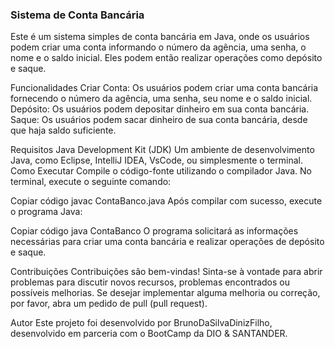 ### Sistema de Conta Bancária
Este é um sistema simples de conta bancária em Java, onde os usuários podem criar uma conta informando o número da agência, uma senha, o nome e o saldo inicial. Eles podem então realizar operações como depósito e saque.

Funcionalidades Criar Conta: Os usuários podem criar uma conta bancária fornecendo o número da agência, uma senha, seu nome e o saldo inicial. Depósito: Os usuários podem depositar dinheiro em sua conta bancária. Saque: Os usuários podem sacar dinheiro de sua conta bancária, desde que haja saldo suficiente.

Requisitos Java Development Kit (JDK) Um ambiente de desenvolvimento Java, como Eclipse, IntelliJ IDEA, VsCode, ou simplesmente o terminal. Como Executar Compile o código-fonte utilizando o compilador Java. No terminal, execute o seguinte comando:

Copiar código javac ContaBanco.java Após compilar com sucesso, execute o programa Java:

Copiar código java ContaBanco O programa solicitará as informações necessárias para criar uma conta bancária e realizar operações de depósito e saque.

Contribuições Contribuições são bem-vindas! Sinta-se à vontade para abrir problemas para discutir novos recursos, problemas encontrados ou possíveis melhorias. Se desejar implementar alguma melhoria ou correção, por favor, abra um pedido de pull (pull request).

Autor Este projeto foi desenvolvido por BrunoDaSilvaDinizFilho, desenvolvido em parceria com o BootCamp da DIO & SANTANDER.
